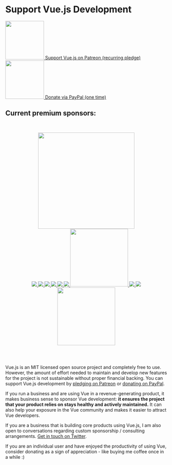 # Support Vue.js Development

<a href="https://www.patreon.com/evanyou" target="_blank">
  <img style="width:120px" src="https://s3.amazonaws.com/patreon_public_assets/toolbox/patreon.png">
  <span>Support Vue.js on Patreon (recurring pledge)</span>
</a>

<a href="https://www.paypal.me/evanyou" target="_blank">
  <img style="width:120px" src="https://www.paypalobjects.com/webstatic/mktg/Logo/pp-logo-200px.png">
  <span>Donate via PayPal (one time)</span>
</a>

## Current premium sponsors:

<p style="text-align: center; padding-top: 30px; margin-bottom: 0"><a href="http://www.thedifferenceengine.io/"><img src="/images/tde.png" style="width: 300px"></a></p>

<p style="text-align: center; margin-top: 0; margin-bottom: 60px" class="sponsors-page">
  <a href="https://itunescn.com">
    <img src="/images/itunescn.png">
  </a><a href="https://jsfiddle.net">
    <img src="/images/jsfiddle.png">
  </a><a href="https://laravel.com">
    <img src="/images/laravel.png">
  </a><a href="https://chaitin.cn">
    <img src="/images/chaitin.png">
  </a><a href="https://htmlburger.com" target="_blank">
    <img src="/images/htmlburger.png">
  </a><a href="https://starter.someline.com/" target="_blank">
    <img src="/images/someline.png">
  </a><a href="http://gold.xitu.io/?utm_source=vuejs&utm_medium=image&utm_content=juejin&utm_campaign=q3_website" target="_blank">
    <img width="180px" src="/images/juejin.png">
  </a><a href="http://monterail.com/" target="_blank">
    <img src="/images/monterail.png">
  </a><a href="https://www.trisoft.ro/" target="_blank">
    <img src="/images/trisoft.png">
  </a><a href="http://actualize.co" target="_blank" style="width:180px">
    <img src="/images/actualize.png" style="width:180px">
  </a>
</p>

Vue.js is an MIT licensed open source project and completely free to use.
However, the amount of effort needed to maintain and develop new features for the project is not sustainable without proper financial backing. You can support Vue.js development by [pledging on Patreon](https://www.patreon.com/evanyou) or [donating on PayPal](https://www.paypal.me/evanyou).

If you run a business and are using Vue in a revenue-generating product, it makes business sense to sponsor Vue development: **it ensures the project that your product relies on stays healthy and actively maintained.** It can also help your exposure in the Vue community and makes it easier to attract Vue developers.

If you are a business that is building core products using Vue.js, I am also open to conversations regarding custom sponsorship / consulting arrangements. [Get in touch on Twitter](https://twitter.com/youyuxi).

If you are an individual user and have enjoyed the productivity of using Vue, consider donating as a sign of appreciation - like buying me coffee once in a while :)

